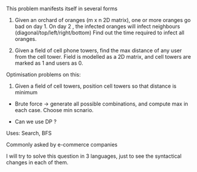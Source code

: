 This problem manifests itself in several forms
1. Given an orchard of oranges (m x n 2D matrix), one or more oranges go bad on day 1. 
On day 2 , the infected oranges will infect neighbours (diagonal/top/left/right/bottom)
Find out the time required to infect all oranges.

2. Given a field of cell phone towers, find the max distance of any user from the cell tower.
Field is modelled as a 2D matrix, and cell towers are marked as 1 and users as 0.


Optimisation problems on this:
1. Given a field of cell towers, position cell towers so that 
distance is minimum 
 - Brute force -> generate all possible combinations, and compute max in each case. 
   Choose min scnario. 

 - Can we use DP ?


Uses:
Search, BFS 

Commonly asked by e-commerce companies

I will try to solve this question in 3 languages, just to 
see the syntactical changes in each of them.